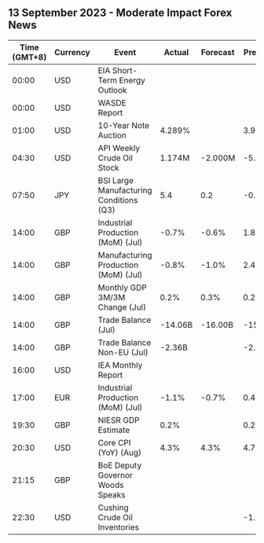 ## 13 September 2023 - Moderate Impact Forex News

| Time (GMT+8) | Currency | Event | Actual | Forecast | Previous |
|------|----------|-------|--------|----------|----------|
| 00:00 | USD | EIA Short-Term Energy Outlook |  |  |  |
| 00:00 | USD | WASDE Report |  |  |  |
| 01:00 | USD | 10-Year Note Auction | 4.289% |  | 3.999% |
| 04:30 | USD | API Weekly Crude Oil Stock | 1.174M | -2.000M | -5.521M |
| 07:50 | JPY | BSI Large Manufacturing Conditions (Q3) | 5.4 | 0.2 | -0.4 |
| 14:00 | GBP | Industrial Production (MoM) (Jul) | -0.7% | -0.6% | 1.8% |
| 14:00 | GBP | Manufacturing Production (MoM) (Jul) | -0.8% | -1.0% | 2.4% |
| 14:00 | GBP | Monthly GDP 3M/3M Change (Jul) | 0.2% | 0.3% | 0.2% |
| 14:00 | GBP | Trade Balance (Jul) | -14.06B | -16.00B | -15.46B |
| 14:00 | GBP | Trade Balance Non-EU (Jul) | -2.36B |  | -2.77B |
| 16:00 | USD | IEA Monthly Report |  |  |  |
| 17:00 | EUR | Industrial Production (MoM) (Jul) | -1.1% | -0.7% | 0.4% |
| 19:30 | GBP | NIESR GDP Estimate | 0.2% |  | 0.2% |
| 20:30 | USD | Core CPI (YoY) (Aug) | 4.3% | 4.3% | 4.7% |
| 21:15 | GBP | BoE Deputy Governor Woods Speaks |  |  |  |
| 22:30 | USD | Cushing Crude Oil Inventories |  |  | -1.750M |

